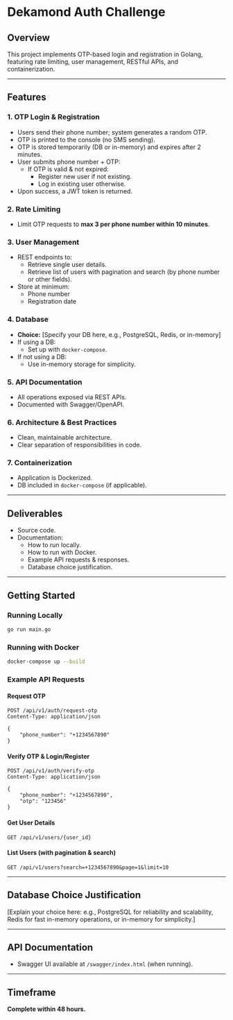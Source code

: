 # Dekamond Auth Challenge

## Overview

This project implements OTP-based login and registration in Golang, featuring rate limiting, user management, RESTful APIs, and containerization.

---

## Features

### 1. OTP Login & Registration

- Users send their phone number; system generates a random OTP.
- OTP is printed to the console (no SMS sending).
- OTP is stored temporarily (DB or in-memory) and expires after 2 minutes.
- User submits phone number + OTP:
  - If OTP is valid & not expired:
    - Register new user if not existing.
    - Log in existing user otherwise.
- Upon success, a JWT token is returned.

### 2. Rate Limiting

- Limit OTP requests to **max 3 per phone number within 10 minutes**.

### 3. User Management

- REST endpoints to:
  - Retrieve single user details.
  - Retrieve list of users with pagination and search (by phone number or other fields).
- Store at minimum:
  - Phone number
  - Registration date

### 4. Database

- **Choice:** [Specify your DB here, e.g., PostgreSQL, Redis, or in-memory]
- If using a DB:
  - Set up with `docker-compose`.
- If not using a DB:
  - Use in-memory storage for simplicity.

### 5. API Documentation

- All operations exposed via REST APIs.
- Documented with Swagger/OpenAPI.

### 6. Architecture & Best Practices

- Clean, maintainable architecture.
- Clear separation of responsibilities in code.

### 7. Containerization

- Application is Dockerized.
- DB included in `docker-compose` (if applicable).

---

## Deliverables

- Source code.
- Documentation:
  - How to run locally.
  - How to run with Docker.
  - Example API requests & responses.
  - Database choice justification.

---

## Getting Started

### Running Locally

```bash
go run main.go
```

### Running with Docker

```bash
docker-compose up --build
```

### Example API Requests

#### Request OTP

```http
POST /api/v1/auth/request-otp
Content-Type: application/json

{
    "phone_number": "+1234567890"
}
```

#### Verify OTP & Login/Register

```http
POST /api/v1/auth/verify-otp
Content-Type: application/json

{
    "phone_number": "+1234567890",
    "otp": "123456"
}
```

#### Get User Details

```http
GET /api/v1/users/{user_id}
```

#### List Users (with pagination & search)

```http
GET /api/v1/users?search=+1234567890&page=1&limit=10
```

---

## Database Choice Justification

[Explain your choice here: e.g., PostgreSQL for reliability and scalability, Redis for fast in-memory operations, or in-memory for simplicity.]

---

## API Documentation

- Swagger UI available at `/swagger/index.html` (when running).

---

## Timeframe

**Complete within 48 hours.**
